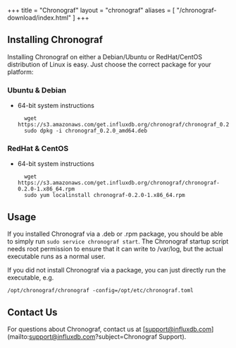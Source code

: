 +++
title = "Chronograf"
layout = "chronograf"
aliases = [
	"/chronograf-download/index.html"
]
+++

##  Installing Chronograf

Installing Chronograf on either a Debian/Ubuntu or RedHat/CentOS distribution of Linux is easy. Just choose the correct package for your platform:

### Ubuntu & Debian

- 64-bit system instructions

		wget https://s3.amazonaws.com/get.influxdb.org/chronograf/chronograf_0.2.0_amd64.deb
		sudo dpkg -i chronograf_0.2.0_amd64.deb

### RedHat & CentOS

- 64-bit system instructions

		wget https://s3.amazonaws.com/get.influxdb.org/chronograf/chronograf-0.2.0-1.x86_64.rpm
		sudo yum localinstall chronograf-0.2.0-1.x86_64.rpm

## Usage

If you installed Chronograf via a .deb or .rpm package, you should be able to simply run `sudo service chronograf start`.
The Chronograf startup script needs root permission to ensure that it can write to /var/log, but the actual executable runs as a normal user.

If you did not install Chronograf via a package, you can just directly run the executable, e.g.

```
/opt/chronograf/chronograf -config=/opt/etc/chronograf.toml
```

## Contact Us

For questions about Chronograf, contact us at [support@influxdb.com](mailto:support@influxdb.com?subject=Chronograf Support).
